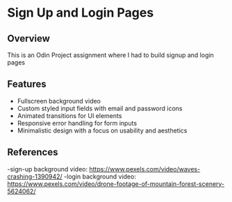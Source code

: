# Sign Up and Login Pages
## Overview
This is an Odin Project assignment where I had to build signup and login pages
## Features
- Fullscreen background video
- Custom styled input fields with email and password icons
- Animated transitions for UI elements
- Responsive error handling for form inputs
- Minimalistic design with a focus on usability and aesthetics

## References
-sign-up background video: https://www.pexels.com/video/waves-crashing-1390942/
-login background video: https://www.pexels.com/video/drone-footage-of-mountain-forest-scenery-5624062/


